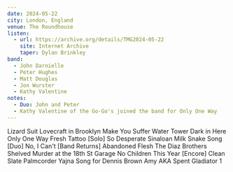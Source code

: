 ```yaml
---
date: 2024-05-22
city: London, England
venue: The Roundhouse
listen:
  - url: https://archive.org/details/TMG2024-05-22
    site: Internet Archive
    taper: Dylan Brinkley
band:
  - John Darnielle
  - Peter Hughes
  - Matt Douglas
  - Jon Wurster
  - Kathy Valentine
notes:
  - Duo: John and Peter
  - Kathy Valentine of the Go-Go's joined the band for Only One Way
---
```

Lizard Suit
Lovecraft in Brooklyn
Make You Suffer
Water Tower
Dark in Here
Only One Way
Fresh Tattoo
[Solo]
So Desperate
Sinaloan Milk Snake Song
[Duo]
No, I Can't
[Band Returns]
Abandoned Flesh
The Diaz Brothers
Shelved
Murder at the 18th St Garage
No Children
This Year
[Encore]
Clean Slate
Palmcorder Yajna
Song for Dennis Brown
Amy AKA Spent Gladiator 1
